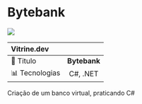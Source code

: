 # Bytebank


<img src="https://s3.amazonaws.com/caelum-online-public/634_Identidade_Visual_02/Transcri%C3%A7%C3%A3o/1.1_1_logo+bytebank.png#vitrinedev">

<div align="center">


  | Vitrine.dev     |       |
  |:----------      |:----------:   |
  |📙 Titulo        |  __Bytebank__ |
  |📊 Tecnologias   | C#, .NET    |
  
</div>
Criação de um banco virtual, praticando C#   
